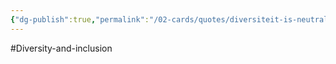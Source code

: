 ```yaml
---
{"dg-publish":true,"permalink":"/02-cards/quotes/diversiteit-is-neutraler-dan-neutraliteit/","noteIcon":"","created":"2024-12-22T19:06:53.620+01:00","updated":"2024-12-29T13:58:44.774+01:00"}
---
```


#Diversity-and-inclusion 